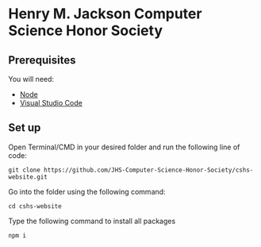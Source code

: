# Henry M. Jackson Computer Science Honor Society

## Prerequisites

You will need:

- [Node](https://nodejs.org/en)
- [Visual Studio Code](https://code.visualstudio.com)

## Set up

Open Terminal/CMD in your desired folder and run the following line of code:

```
git clone https://github.com/JHS-Computer-Science-Honor-Society/cshs-website.git
```

Go into the folder using the following command:

```
cd cshs-website
```

Type the following command to install all packages

```
npm i
```
